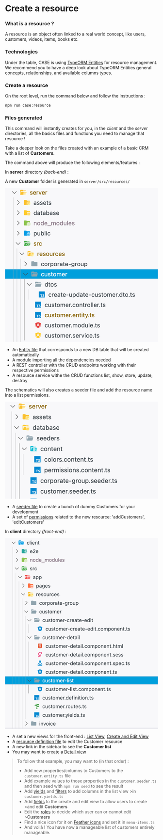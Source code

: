 # Create a resource

### What is a resource ?

A resource is an object often linked to a real world concept, like users, customers, videos, items, books etc.

### Technologies

Under the table, CASE is using [TypeORM Entities](https://typeorm.io/#/entities) for resource management. We recommend you to have a deep look about TypeORM Entities general concepts, relationships, and available columns types.

### Create a resource

On the root level, run the command below and follow the instructions :

```bash
npm run case:resource
```

### Files generated

This command will instantly creates for you, in the _client_ and the _server_ directories, all the basics files and functions you need to manage that resource !

Take a deeper look on the files created with an example of a basic CRM with a list of **Customers**.

The command above will produce the following elements/features :

In **server** directory _(back-end)_ :

A new **Customer** folder is generated in `server/src/resources/`

![Zoom on resource example in server](../assets/images/structure/server-resource-example.png 'Zoom on resource example in server')

- An [Entity file](resources/entity-file.md) that corresponds to a new DB table that will be created automatically
- A module importing all the dependencies needed
- A REST controller with the CRUD endpoints working with their respective permissions
- A resource service withe the CRUD functions list, show, store, update, destroy

The schematics will also creates a seeder file and add the resource name into a list permissions.

![Zoom on seeder example in server](../assets/images/structure/server-seeder-example.png 'Zoom on seeder example in server')

- A [seeder file](resources/database-seeder.md) to create a bunch of dummy Customers for your development
- A set of [permissions](features/roles-and-permissions.md) related to the new resource: 'addCustomers', 'editCustomers'

In **client** directory _(front-end)_ :

![Zoom on client resource example](../assets/images/structure/client-resource-example.png 'Zoom on client resource example')

- A set a new views for the front-end : [List View](list/list.md), [Create and Edit View](create-edit/create-edit.md)
- A [resource definition file](resources/resource-definitions.md) to edit the Customer resource
- A new link in the sidebar to see the **Customer list**
- You may want to create a [Detail view](detail/detail.md)

> To follow that example, you may want to (in that order) :
>
> - Add new properties/columns to Customers to the `customer.entity.ts` file
> - Add example values to those properties in the `customer.seeder.ts` and then seed with `npm run seed` to see the result
> - Add [yields](list/yields.md) and [filters](list/filters.md) to add columns in the list view >in `customer.yields.ts`
> - Add [fields](create-edit/field-types.md) to the create and edit view to allow users to create >and edit **Customers**
> - Edit the [roles](features/roles-and-permissions.md) to decide which user can or cannot edit >**Customers**
> - Find a nice icon for it on [Feather icons](https://feathericons.com/) and set it in `menu-items.ts`
> - And voilà ! You have now a manageable list of customers entirely manageable.
